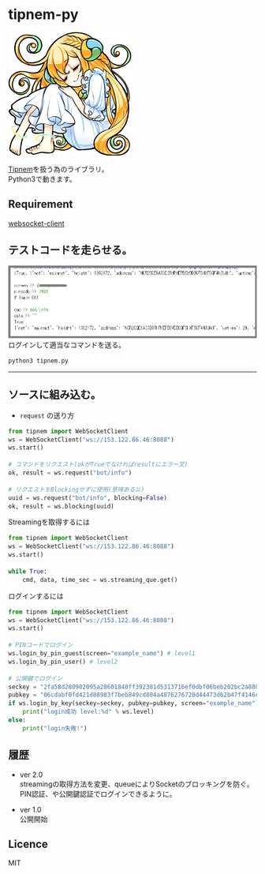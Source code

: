 tipnem-py
=========
![ねむりん](nemurin.png)

[Tipnem](https://namuyan.github.io/nem-tip-bot/index)を扱う為のライブラリ。  
Python3で動きます。

Requirement
----------
[websocket-client](https://github.com/websocket-client/websocket-client)

## テストコードを走らせる。
![tipnempy1](tipnempy1.png)  
ログインして適当なコマンドを送る。
```bash
python3 tipnem.py
```

***

## ソースに組み込む。
* `request` の送り方
```python
from tipnem import WebSocketClient
ws = WebSocketClient("ws://153.122.86.46:8088")
ws.start()
 
# コマンドをリクエスト(okがTrueでなければresultにエラー文)
ok, result = ws.request("bot/info")
 
# リクエストをBlockingせずに使用(意味あるｺﾚ)
uuid = ws.request("bot/info", blocking=False)
ok, result = ws.blocking(uuid)
```

Streamingを取得するには
```python
from tipnem import WebSocketClient
ws = WebSocketClient("ws://153.122.86.46:8088")
ws.start()
 
while True:
    cmd, data, time_sec = ws.streaming_que.get()
```

ログインするには
```python
from tipnem import WebSocketClient
ws = WebSocketClient("ws://153.122.86.46:8088")
ws.start()
 
# PINコードでログイン
ws.login_by_pin_guest(screen="example_name") # level1
ws.login_by_pin_user() # level2
 
# 公開鍵でログイン
seckey = "2fa58d280902095a28601840ff392381d5313716ef0dbf06beb202bc2a880f9b"
pubkey = "06cdabf0fd421d88983f7beb849cd804a4876276728d44473d62b47f4146c3ac"
if ws.login_by_key(seckey=seckey, pubkey=pubkey, screen="example_name"):
    print("login成功 level:%d" % ws.level)
else:
    print("login失敗!")
```
## 履歴
* ver 2.0  
    streamingの取得方法を変更、queueによりSocketのブロッキングを防ぐ。  
    PIN認証、や公開鍵認証でログインできるように。
    
* ver 1.0  
    公開開始

## Licence
MIT